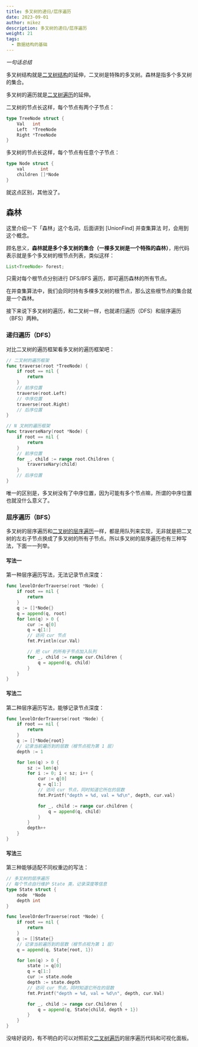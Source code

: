 ```yaml
---
title: 多叉树的递归/层序遍历
date: 2023-09-01
author: mikez
description: 多叉树的递归/层序遍历
weight: 21
tags:
  - 数据结构的基础
---
```


_一句话总结_

多叉树结构就是[二叉树结构](18-binary-tree-basics-types.md)的延伸，二叉树是特殊的多叉树。森林是指多个多叉树的集合。

多叉树的遍历就是[二叉树遍历](19-binary-tree-traversal.md)的延伸。

二叉树的节点长这样，每个节点有两个子节点：

```go
type TreeNode struct {
    Val   int
    Left  *TreeNode
    Right *TreeNode
}
```

多叉树的节点长这样，每个节点有任意个子节点：

```go
type Node struct {
    val      int
    children []*Node
}
```

就这点区别，其他没了。

## 森林

这里介绍一下「森林」这个名词，后面讲到 [UnionFind] 并查集算法 时，会用到这个概念。

顾名思义，**森林就是多个多叉树的集合（一棵多叉树是一个特殊的森林）**，用代码表示就是多个多叉树的根节点列表，类似这样：

```java
List<TreeNode> forest;
```

只需对每个根节点分别进行 DFS/BFS 遍历，即可遍历森林的所有节点。

在并查集算法中，我们会同时持有多棵多叉树的根节点，那么这些根节点的集合就是一个森林。

接下来说下多叉树的遍历，和二叉树一样，也就递归遍历（DFS）和层序遍历（BFS）两种。

### 递归遍历（DFS）

对比二叉树的遍历框架看多叉树的遍历框架吧：

```go
// 二叉树的遍历框架
func traverse(root *TreeNode) {
    if root == nil {
        return
    }
    // 前序位置
    traverse(root.Left)
    // 中序位置
    traverse(root.Right)
    // 后序位置
}

// N 叉树的遍历框架
func traverseNary(root *Node) {
    if root == nil {
        return
    }
    // 前序位置
    for _, child := range root.Children {
        traverseNary(child)
    }
    // 后序位置
}
```

唯一的区别是，多叉树没有了中序位置，因为可能有多个节点嘛，所谓的中序位置也就没什么意义了。

### 层序遍历（BFS）

多叉树的层序遍历和[二叉树的层序遍历](19-binary-tree-traversal.md)一样，都是用队列来实现，无非就是把二叉树的左右子节点换成了多叉树的所有子节点。所以多叉树的层序遍历也有三种写法，下面一一列举。

#### 写法一

第一种层序遍历写法，无法记录节点深度：

```go
func levelOrderTraverse(root *Node) {
	if root == nil {
		return
	}
	q := []*Node{}
	q = append(q, root)
	for len(q) > 0 {
		cur := q[0]
		q = q[1:]
		// 访问 cur 节点
		fmt.Println(cur.Val)

		// 把 cur 的所有子节点加入队列
		for _, child := range cur.Children {
			q = append(q, child)
		}
	}
}
```

#### 写法二

第二种层序遍历写法，能够记录节点深度：

```go
func levelOrderTraverse(root *Node) {
    if root == nil {
        return
    }
    q := []*Node{root}
    // 记录当前遍历到的层数（根节点视为第 1 层）
    depth := 1

    for len(q) > 0 {
        sz := len(q)
        for i := 0; i < sz; i++ {
            cur := q[0]
            q = q[1:]
            // 访问 cur 节点，同时知道它所在的层数
            fmt.Printf("depth = %d, val = %d\n", depth, cur.val)

            for _, child := range cur.children {
                q = append(q, child)
            }
        }
        depth++
    }
}
```

#### 写法三

第三种能够适配不同权重边的写法：

```go
// 多叉树的层序遍历
// 每个节点自行维护 State 类，记录深度等信息
type State struct {
    node  *Node
    depth int
}

func levelOrderTraverse(root *Node) {
    if root == nil {
        return
    }
    q := []State{}
    // 记录当前遍历到的层数（根节点视为第 1 层）
    q = append(q, State{root, 1})

    for len(q) > 0 {
        state := q[0]
        q = q[1:]
        cur := state.node
        depth := state.depth
        // 访问 cur 节点，同时知道它所在的层数
        fmt.Printf("depth = %d, val = %d\n", depth, cur.Val)

        for _, child := range cur.Children {
            q = append(q, State{child, depth + 1})
        }
    }
}
```

没啥好说的，有不明白的可以对照前文[二叉树遍历](19-binary-tree-traversal.md)的层序遍历代码和可视化面板。
